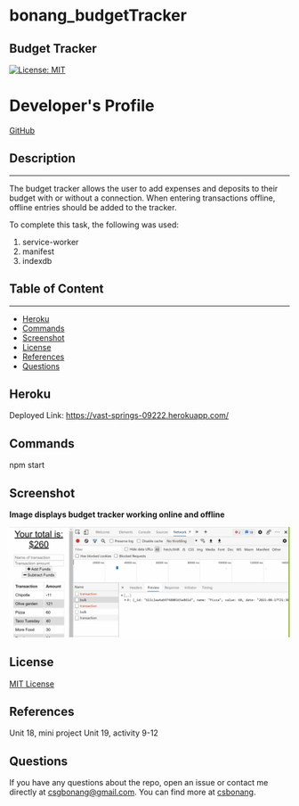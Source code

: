 # bonang_budgetTracker

## Budget Tracker 
[![License: MIT](https://img.shields.io/badge/License-MIT-yellow.svg)](https://opensource.org/licenses/MIT)

# Developer's Profile
[GitHub](https://github.com/csbonang)
 
## Description 
-------------------
The budget tracker allows the user to add expenses and deposits to their budget with or without a connection. When entering transactions offline, offline entries should be added to the tracker. 

To complete this task, the following was used: 
1. service-worker
2. manifest
3. indexdb
## Table of Content
-------------------
* [Heroku](#heroku)
* [Commands](#commands)
* [Screenshot](#screenshot)
* [License](#license)
* [References](#references)
* [Questions](#questions)

## Heroku
Deployed Link: https://vast-springs-09222.herokuapp.com/ <br>


## Commands
npm start

## Screenshot
<b>Image displays budget tracker working online and offline</b><br> 

![Screenshot](image.PNG)

## License 
[MIT License](https://opensource.org/licenses/MIT)


## References
Unit 18, mini project
Unit 19, activity 9-12

## Questions 
If you have any questions about the repo, open an issue or contact me directly
at csgbonang@gmail.com. You can find more at [csbonang](https://github.com/csbonang). 
        